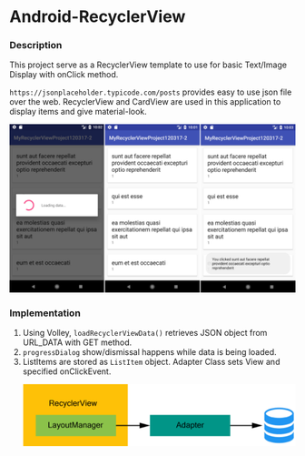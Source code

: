 # Android-RecyclerView

<h3>Description</h3>
<p>This project serve as a RecyclerView template to use for basic Text/Image Display with onClick method. </p>
<p><code>https://jsonplaceholder.typicode.com/posts</code> provides easy to use json file over the web. RecyclerView and CardView are used in this application to display items and give material-look. </p>
<img src="screenshots.jpg">
<h3>Implementation</h3>
<ol>
<li>Using Volley, <code>loadRecyclerViewData()</code> retrieves JSON object from URL_DATA with GET method.</li>
<li><code>progressDialog</code> show/dismissal happens while data is being loaded.</li>
<li>ListItems are stored as <code>ListItem</code> object. Adapter Class sets View and specified onClickEvent.</li>
  <p></p>
<img src="recyclerview_workflow.jpg" >

</ol>
